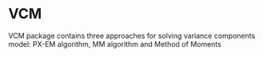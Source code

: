 # VCM
VCM package contains three approaches for solving variance components model: PX-EM algorithm, MM algorithm and Method of Moments
